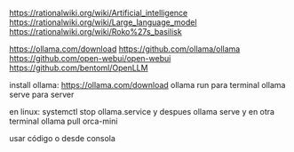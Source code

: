 https://rationalwiki.org/wiki/Artificial_intelligence
https://rationalwiki.org/wiki/Large_language_model
https://rationalwiki.org/wiki/Roko%27s_basilisk

https://ollama.com/download
https://github.com/ollama/ollama
https://github.com/open-webui/open-webui
https://github.com/bentoml/OpenLLM

install ollama:
https://ollama.com/download
ollama run para terminal
ollama serve para server

en linux: systemctl stop ollama.service
y despues
ollama serve
y en otra terminal
ollama pull orca-mini

usar código o desde consola
